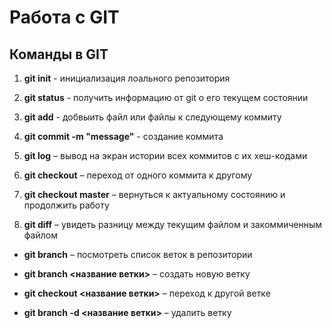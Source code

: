 # Работа с GIT

## Команды в GIT

1. **git init** - инициализация лоального репозитория

2. **git status** - получить информацию от git о его текущем состоянии

3. **git add** - добвыить файл или файлы к следующему коммиту

4. **git commit -m "message"** - создание коммита

5. **git log** – вывод на экран истории всех коммитов с их хеш-кодами

6. **git checkout** – переход от одного коммита к другому

7. **git checkout master** – вернуться к актуальному состоянию и продолжить работу

8. **git diff** – увидеть разницу между текущим файлом и закоммиченным файлом

+ **git branch** – посмотреть список веток в репозитории

+ **git branch <название ветки>** – создать новую ветку

+ **git checkout <название ветки>** – переход к другой ветке

+ **git branch -d <название ветки>** – удалить ветку

